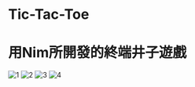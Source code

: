 # Tic-Tac-Toe
# 用Nim所開發的終端井子遊戲
![1](https://github.com/NiYeh/Tic-Tac-Toe/assets/108889900/22e3fd30-2916-4b92-ad98-7e59cec89deb)
![2](https://github.com/NiYeh/Tic-Tac-Toe/assets/108889900/d5ab32df-7248-4d3c-885f-00e900bbb50b)
![3](https://github.com/NiYeh/Tic-Tac-Toe/assets/108889900/64fceabf-09be-4564-a2e8-bf12659a577f)
![4](https://github.com/NiYeh/Tic-Tac-Toe/assets/108889900/467e76aa-f0e9-4100-82b3-f3923a8b69f2)
